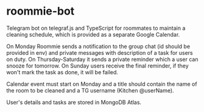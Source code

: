 # roommie-bot

Telegram bot on telegraf.js and TypeScript for roommates to maintain a cleaning schedule, which is provided as a separate Google Calendar.

On Monday Roommie sends a notification to the group chat (id should be provided in env) and private messages with description of a task for users on duty.
On Thursday-Saturday it sends a private reminder which a user can snooze for tomorrow.
On Sunday users receive the final reminder, if they won't mark the task as done, it will be failed.

Calendar event must start on Monday and a title should contain the name of the room to be cleaned and a TG username (Kitchen @userName).

User's details and tasks are stored in MongoDB Atlas.